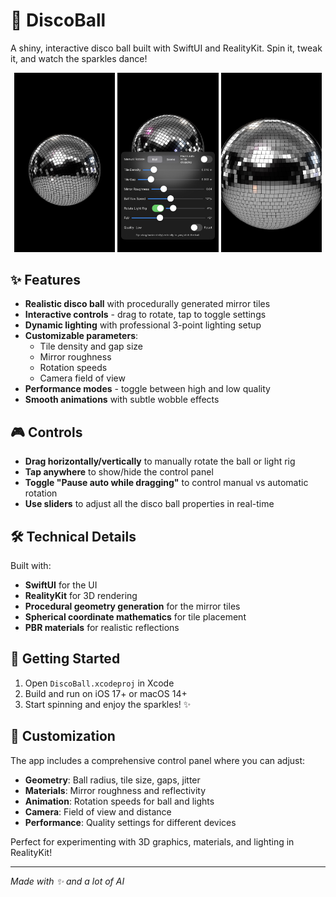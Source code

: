 # 🪩 DiscoBall

A shiny, interactive disco ball built with SwiftUI and RealityKit. Spin it, tweak it, and watch the sparkles dance!

<p align="center">
  <img src="Resources/IMG_1114.jpg" width="32%">
  <img src="Resources/IMG_1113.jpg" width="32%">
  <img src="Resources/IMG_1119.jpg" width="32%">
</p>

## ✨ Features

- **Realistic disco ball** with procedurally generated mirror tiles
- **Interactive controls** - drag to rotate, tap to toggle settings
- **Dynamic lighting** with professional 3-point lighting setup
- **Customizable parameters**:
  - Tile density and gap size
  - Mirror roughness
  - Rotation speeds
  - Camera field of view
- **Performance modes** - toggle between high and low quality
- **Smooth animations** with subtle wobble effects

## 🎮 Controls

- **Drag horizontally/vertically** to manually rotate the ball or light rig
- **Tap anywhere** to show/hide the control panel
- **Toggle "Pause auto while dragging"** to control manual vs automatic rotation
- **Use sliders** to adjust all the disco ball properties in real-time

## 🛠️ Technical Details

Built with:
- **SwiftUI** for the UI
- **RealityKit** for 3D rendering
- **Procedural geometry generation** for the mirror tiles
- **Spherical coordinate mathematics** for tile placement
- **PBR materials** for realistic reflections

## 🚀 Getting Started

1. Open `DiscoBall.xcodeproj` in Xcode
2. Build and run on iOS 17+ or macOS 14+
3. Start spinning and enjoy the sparkles! ✨

## 🎨 Customization

The app includes a comprehensive control panel where you can adjust:
- **Geometry**: Ball radius, tile size, gaps, jitter
- **Materials**: Mirror roughness and reflectivity
- **Animation**: Rotation speeds for ball and lights
- **Camera**: Field of view and distance
- **Performance**: Quality settings for different devices

Perfect for experimenting with 3D graphics, materials, and lighting in RealityKit!

---

*Made with ✨ and a lot of AI*

